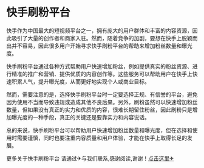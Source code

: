 # 快手刷粉平台

快手作为中国最大的短视频平台之一，拥有庞大的用户群体和丰富的内容资源，因此吸引了大量的创作者和商家入驻。然而，随着竞争的加剧，要想在快手上脱颖而出并不容易，因此很多用户开始寻求快手刷粉平台的帮助来增加粉丝数量和曝光度。

快手刷粉平台通过各种方式帮助用户快速增加粉丝，例如提供真实的粉丝资源、进行精准的推广和营销、提供优质的内容创作等。这些服务可以帮助用户在快手上快速积累人气，提升曝光度，从而更好地实现个人或商业目标。

然而，需要注意的是，选择快手刷粉平台时一定要选择正规、有信誉的平台，避免因为使用不当而导致违规或造成其他不良后果。另外，刷粉虽然可以快速增加粉丝数量，但如果没有真正的实力和优质的内容，很难长期留住粉丝，因此刷粉只是增加曝光度的一种手段，真正的关键还是要靠实力和内容说话。

总的来说，快手刷粉平台可以帮助用户快速增加粉丝数量和曝光度，但在选择和使用时需要谨慎，同时也要注重内容质量和用户体验，才能在快手上取得长足的发展。

更多关于快手刷粉平台 请通过✈与我们联系,感谢阅读,谢谢！[点击这里✈](https://t.me/sjlmbot)